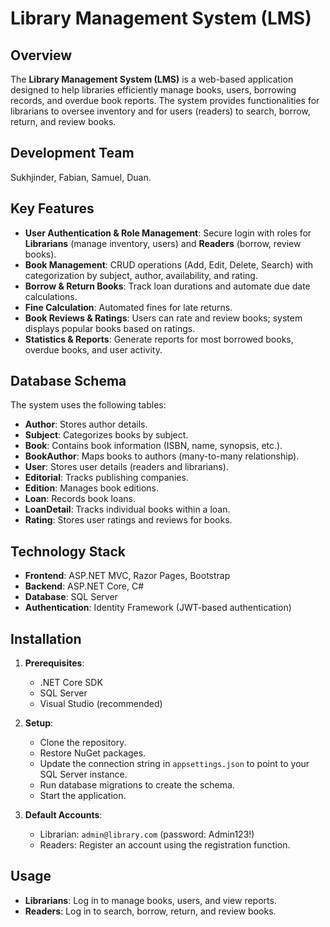 # Library Management System (LMS)

## Overview
The **Library Management System (LMS)** is a web-based application designed to help libraries efficiently manage books, users, borrowing records, and overdue book reports. The system provides functionalities for librarians to oversee inventory and for users (readers) to search, borrow, return, and review books.

## Development Team
Sukhjinder, Fabian, Samuel, Duan.

## Key Features
- **User Authentication & Role Management**: Secure login with roles for **Librarians** (manage inventory, users) and **Readers** (borrow, review books).
- **Book Management**: CRUD operations (Add, Edit, Delete, Search) with categorization by subject, author, availability, and rating.
- **Borrow & Return Books**: Track loan durations and automate due date calculations.
- **Fine Calculation**: Automated fines for late returns.
- **Book Reviews & Ratings**: Users can rate and review books; system displays popular books based on ratings.
- **Statistics & Reports**: Generate reports for most borrowed books, overdue books, and user activity.

## Database Schema
The system uses the following tables:
- **Author**: Stores author details.
- **Subject**: Categorizes books by subject.
- **Book**: Contains book information (ISBN, name, synopsis, etc.).
- **BookAuthor**: Maps books to authors (many-to-many relationship).
- **User**: Stores user details (readers and librarians).
- **Editorial**: Tracks publishing companies.
- **Edition**: Manages book editions.
- **Loan**: Records book loans.
- **LoanDetail**: Tracks individual books within a loan.
- **Rating**: Stores user ratings and reviews for books.

## Technology Stack
- **Frontend**: ASP.NET MVC, Razor Pages, Bootstrap
- **Backend**: ASP.NET Core, C#
- **Database**: SQL Server
- **Authentication**: Identity Framework (JWT-based authentication)

## Installation
1. **Prerequisites**:
   - .NET Core SDK
   - SQL Server
   - Visual Studio (recommended)

2. **Setup**:
   - Clone the repository.
   - Restore NuGet packages.
   - Update the connection string in `appsettings.json` to point to your SQL Server instance.
   - Run database migrations to create the schema.
   - Start the application.

3. **Default Accounts**:
   - Librarian: `admin@library.com` (password: Admin123!)
   - Readers: Register an account using the registration function.

## Usage
- **Librarians**: Log in to manage books, users, and view reports.
- **Readers**: Log in to search, borrow, return, and review books.